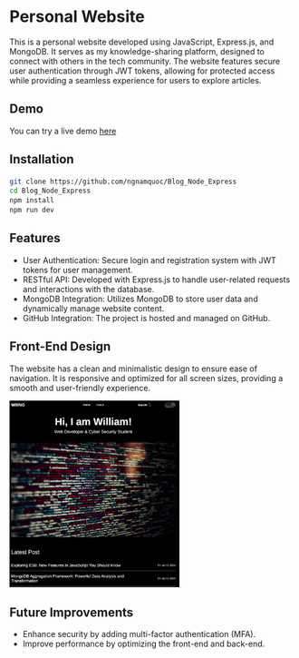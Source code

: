 # Personal Website

This is a personal website developed using JavaScript, Express.js, and MongoDB. It serves as my knowledge-sharing platform, designed to connect with others in the tech community. The website features secure user authentication through JWT tokens, allowing for protected access while providing a seamless experience for users to explore articles.

## Demo
You can try a live demo [here](https://blog-node-express.onrender.com/)


## Installation

  ```bash
git clone https://github.com/ngnamquoc/Blog_Node_Express
cd Blog_Node_Express
npm install
npm run dev
```
## Features

* User Authentication: Secure login and registration system with JWT tokens for user management.
* RESTful API: Developed with Express.js to handle user-related requests and interactions with the database.
* MongoDB Integration: Utilizes MongoDB to store user data and dynamically manage website content.
* GitHub Integration: The project is hosted and managed on GitHub.

## Front-End Design
The website has a clean and minimalistic design to ensure ease of navigation. It is responsive and optimized for all screen sizes, providing a smooth and user-friendly experience.

<img src="demo/demo1.png" width="300" />

## Future Improvements
* Enhance security by adding multi-factor authentication (MFA).
* Improve performance by optimizing the front-end and back-end.
  

